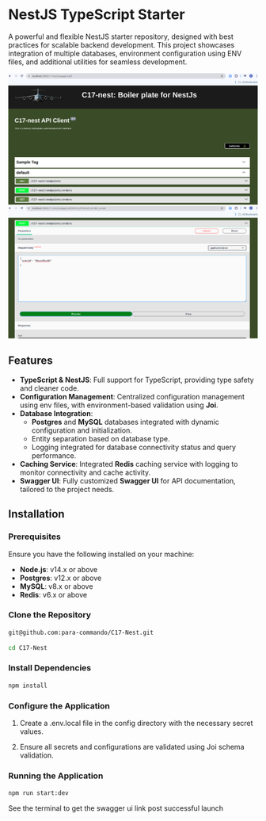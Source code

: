 # NestJS TypeScript Starter

A powerful and flexible NestJS starter repository, designed with best practices for scalable backend development. This project showcases integration of multiple databases, environment configuration using ENV files, and additional utilities for seamless development.

![swagger documentation image](readme-images/image.png)
![alt text](readme-images/image-1.png)
## Features

- **TypeScript & NestJS**: Full support for TypeScript, providing type safety and cleaner code.
- **Configuration Management**: Centralized configuration management using env files, with environment-based validation using **Joi**.
- **Database Integration**:
  - **Postgres** and **MySQL** databases integrated with dynamic configuration and initialization.
  - Entity separation based on database type.
  - Logging integrated for database connectivity status and query performance.
- **Caching Service**: Integrated **Redis** caching service with logging to monitor connectivity and cache activity.
- **Swagger UI**: Fully customized **Swagger UI** for API documentation, tailored to the project needs.

## Installation

### Prerequisites

Ensure you have the following installed on your machine:
- **Node.js**: v14.x or above
- **Postgres**: v12.x or above
- **MySQL**: v8.x or above
- **Redis**: v6.x or above

### Clone the Repository

```bash
git@github.com:para-commando/C17-Nest.git
```

```bash
cd C17-Nest
```

### Install Dependencies

```bash
npm install
```

### Configure the Application

1. Create a .env.local file in the config directory with the necessary secret values.

2. Ensure all secrets and configurations are validated using Joi schema validation.

### Running the Application

```bash
npm run start:dev
```
See the terminal to get the swagger ui link post successful launch